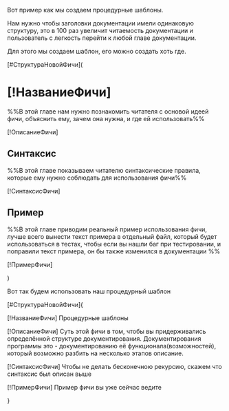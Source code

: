 Вот пример как мы создаем процедурные шаблоны.

Нам нужно чтобы заголовки документации имели одинаковую структуру, это в 100 раз
увеличит читаемость документации и пользователь с легкость перейти к любой главе
документации.

Для этого мы создаем шаблон, его можно создать хоть где.

[#СтруктураНовойФичи](

# [!НазваниеФичи]

%%В этой главе нам нужно познакомить читателя с основой идеей фичи, объяснить
ему, зачем она нужна, и где ей использовать%%

[!ОписаниеФичи]

## Синтаксис

%%В этой главе показываем читателю синтаксические правила, которые ему нужно
соблюдать для использования фичи%%

[!СинтаксисФичи]

## Пример

%%В этой главе приводим реальный пример использования фичи, лучше всего вынести
текст примера в отдельный файл, который будет использоваться в тестах, чтобы
если вы нашли баг при тестировании, и поправили текст примера, он бы также
изменился в документации %%

[!ПримерФичи]

)

Вот так будем использовать наш процедурный шаблон

[#СтруктураНовойФичи]{

[!НазваниеФичи]
Процедурные шаблоны

[!ОписаниеФичи]
Суть этой фичи в том, чтобы вы придерживались определённой структуре
документирования. Документирования программы это - документированию её
функционала(возможностей), который возможно разбить на несколько этапов
описание.

[!СинтаксисФичи]
Чтобы не делать бесконечною рекурсию, скажем что синтаксис был описан выше 


[!ПримерФичи]
Пример фичи вы уже сейчас ведите

}

